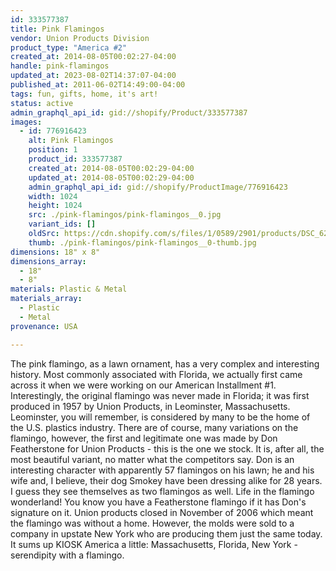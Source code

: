 ```yaml
---
id: 333577387
title: Pink Flamingos
vendor: Union Products Division
product_type: "America #2"
created_at: 2014-08-05T00:02:27-04:00
handle: pink-flamingos
updated_at: 2023-08-02T14:37:07-04:00
published_at: 2011-06-02T14:49:00-04:00
tags: fun, gifts, home, it's art!
status: active
admin_graphql_api_id: gid://shopify/Product/333577387
images:
  - id: 776916423
    alt: Pink Flamingos
    position: 1
    product_id: 333577387
    created_at: 2014-08-05T00:02:29-04:00
    updated_at: 2014-08-05T00:02:29-04:00
    admin_graphql_api_id: gid://shopify/ProductImage/776916423
    width: 1024
    height: 1024
    src: ./pink-flamingos/pink-flamingos__0.jpg
    variant_ids: []
    oldSrc: https://cdn.shopify.com/s/files/1/0589/2901/products/DSC_6226_flamingos.jpeg?v=1407211349
    thumb: ./pink-flamingos/pink-flamingos__0-thumb.jpg
dimensions: 18" x 8"
dimensions_array:
  - 18"
  - 8"
materials: Plastic & Metal
materials_array:
  - Plastic
  - Metal
provenance: USA

---
```


The pink flamingo, as a lawn ornament, has a very complex and interesting history. Most commonly associated with Florida, we actually first came across it when we were working on our American Installment #1. Interestingly, the original flamingo was never made in Florida; it was first produced in 1957 by Union Products, in Leominster, Massachusetts. Leominster, you will remember, is considered by many to be the home of the U.S. plastics industry. There are of course, many variations on the flamingo, however, the first and legitimate one was made by Don Featherstone for Union Products - this is the one we stock. It is, after all, the most beautiful variant, no matter what the competitors say. Don is an interesting character with apparently 57 flamingos on his lawn; he and his wife and, I believe, their dog Smokey have been dressing alike for 28 years. I guess they see themselves as two flamingos as well. Life in the flamingo wonderland! You know you have a Featherstone flamingo if it has Don's signature on it. Union products closed in November of 2006 which meant the flamingo was without a home. However, the molds were sold to a company in upstate New York who are producing them just the same today. It sums up KIOSK America a little: Massachusetts, Florida, New York - serendipity with a flamingo.